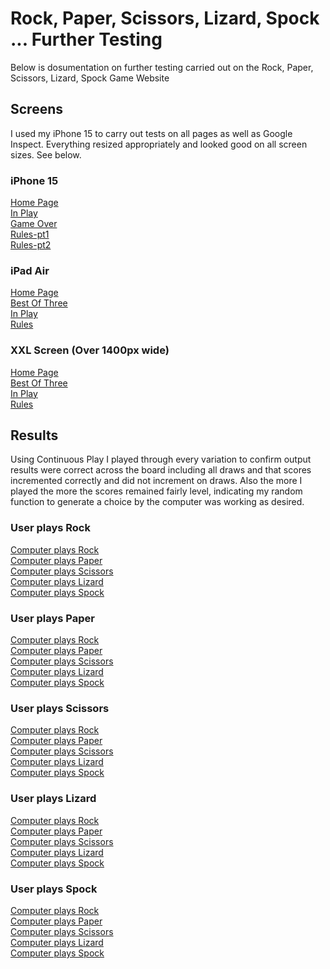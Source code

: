 # Rock, Paper, Scissors, Lizard, Spock ... Further Testing

Below is dosumentation on further testing carried out on the Rock, Paper, Scissors, Lizard, Spock Game Website

## Screens

I used my iPhone 15 to carry out tests on all pages as well as Google Inspect. Everything resized appropriately and looked good on all screen sizes. See below.

### iPhone 15

[Home Page](assets/readme/screenshots/testing/screens/iphone15-home.PNG)<br>
[In Play](assets/readme/screenshots/testing/screens/iphone15-inplay.PNG)<br>
[Game Over](assets/readme/screenshots/testing/screens/iphone15-bestofthree-end.PNG) <br>
[Rules-pt1](assets/readme/screenshots/testing/screens/iphone15-rules-top.PNG)<br>
[Rules-pt2](assets/readme/screenshots/testing/screens/iphone15-rules-bottom.PNG)<br>

### iPad Air

[Home Page](assets/readme/screenshots/testing/screens/ipadair-home.PNG)<br>
[Best Of Three](assets/readme/screenshots/testing/screens/ipadair-bestofthree.PNG)<br>
[In Play](assets/readme/screenshots/testing/screens/ipadair-inplay.PNG)<br>
[Rules](assets/readme/screenshots/testing/screens/ipadair-rules.PNG)<br>

### XXL Screen (Over 1400px wide)

[Home Page](assets/readme/screenshots/testing/screens/xxlscreen-home.PNG)<br>
[Best Of Three](assets/readme/screenshots/testing/screens/xxlscreen-bestofthree.PNG)<br>
[In Play](assets/readme/screenshots/testing/screens/xxlscreen-inplay.PNG)<br>
[Rules](assets/readme/screenshots/testing/screens/xxlscreen-rules.PNG)<br>

## Results

Using Continuous Play I played through every variation to confirm output results were correct across the board including all draws and that scores incremented correctly and did not increment on draws. Also the more I played the more the scores remained fairly level, indicating my random function to generate a choice by the computer was working as desired.

### User plays Rock

[Computer plays Rock](assets/readme/screenshots/testing/results/rock-rock.png)<br>
[Computer plays Paper](assets/readme/screenshots/testing/results/rock-paper.png)<br>
[Computer plays Scissors](assets/readme/screenshots/testing/results/rock-scissors.png)<br>
[Computer plays Lizard](assets/readme/screenshots/testing/results/rock-lizard.png)<br>
[Computer plays Spock](assets/readme/screenshots/testing/results/rock-spock.png)

### User plays Paper

[Computer plays Rock](assets/readme/screenshots/testing/results/paper-rock.png)<br>
[Computer plays Paper](assets/readme/screenshots/testing/results/paper-paper.png)<br>
[Computer plays Scissors](assets/readme/screenshots/testing/results/paper-scissors.png)<br>
[Computer plays Lizard](assets/readme/screenshots/testing/results/paper-lizard.png)<br>
[Computer plays Spock](assets/readme/screenshots/testing/results/paper-spock.png)

### User plays Scissors

[Computer plays Rock](assets/readme/screenshots/testing/results/scissors-rock.png)<br>
[Computer plays Paper](assets/readme/screenshots/testing/results/scissors-paper.png)<br>
[Computer plays Scissors](assets/readme/screenshots/testing/results/scissors-scissors.png)<br>
[Computer plays Lizard](assets/readme/screenshots/testing/results/scissors-lizard.png)<br>
[Computer plays Spock](assets/readme/screenshots/testing/results/scissors-spock.png)

### User plays Lizard

[Computer plays Rock](assets/readme/screenshots/testing/results/lizard-rock.png)<br>
[Computer plays Paper](assets/readme/screenshots/testing/results/lizard-paper.png)<br>
[Computer plays Scissors](assets/readme/screenshots/testing/results/lizard-scissors.png)<br>
[Computer plays Lizard](assets/readme/screenshots/testing/results/lizard-lizard.png)<br>
[Computer plays Spock](assets/readme/screenshots/testing/results/lizard-spock.png)

### User plays Spock

[Computer plays Rock](assets/readme/screenshots/testing/results/spock-rock.png)<br>
[Computer plays Paper](assets/readme/screenshots/testing/results/spock-paper.png)<br>
[Computer plays Scissors](assets/readme/screenshots/testing/results/spock-scissors.png)<br>
[Computer plays Lizard](assets/readme/screenshots/testing/results/spock-lizard.png)<br>
[Computer plays Spock](assets/readme/screenshots/testing/results/spock-spock.png)

